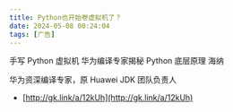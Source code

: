 ```yaml
---
title: Python也开始卷虚拟机了？
date: 2024-05-08 00:24:04
tags: [广告]
---
```



手写 Python 虚拟机
华为编译专家揭秘 Python 底层原理
海纳

华为资深编译专家，原 Huawei JDK 团队负责人

- [http://gk.link/a/12kUh](http://gk.link/a/12kUh)



